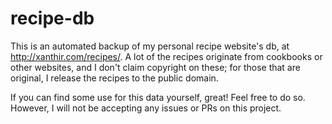 # recipe-db

This is an automated backup of my personal recipe website's db, at <http://xanthir.com/recipes/>. A lot of the recipes originate from cookbooks or other websites, and I don't claim copyright on these; for those that are original, I release the recipes to the public domain.

If you can find some use for this data yourself, great! Feel free to do so. However, I will not be accepting any issues or PRs on this project.
